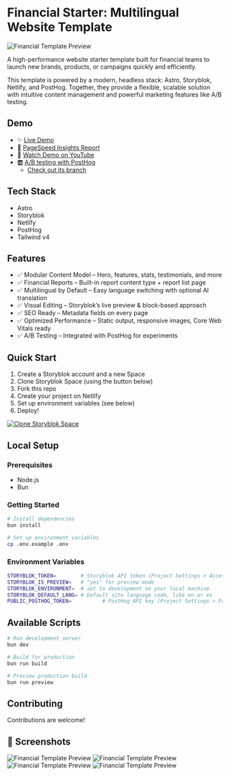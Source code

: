 # Financial Starter: Multilingual Website Template

![Financial Template Preview](https://a.storyblok.com/f/286134095425736/1920x1080/8a2b82127e/template-image.png)

A high-performance website starter template built for financial teams to launch new brands, products, or campaigns quickly and efficiently.

This template is powered by a modern, headless stack: Astro, Storyblok, Netlify, and PostHog. Together, they provide a flexible, scalable solution with intuitive content management and powerful marketing features like A/B testing.

## Demo
- ✨ [Live Demo](https://astro-storyblok-finance-starter.netlify.app/)
- 💨 [PageSpeed Insights Report](https://pagespeed.web.dev/analysis/https-astro-storyblok-template-netlify-app/04ge88qxbi?form_factor=desktop)
- 🍿 [Watch Demo on YouTube](https://www.youtube.com/watch?v=2hPhwubis7Q)
- 🆎 [A/B testing with PostHog](https://posthog-finance-starter.netlify.app/)
  - [Check out its branch](https://github.com/bejamas/astro-storyblok-finance-starter/tree/with-posthog-ab-testing)

## Tech Stack
- Astro
- Storyblok
- Netlify
- PostHog
- Tailwind v4

## Features
- ✅ Modular Content Model – Hero, features, stats, testimonials, and more
- ✅ Financial Reports – Built-in report content type + report list page
- ✅ Multilingual by Default – Easy language switching with optional AI translation
- ✅ Visual Editing – Storyblok’s live preview & block-based approach
- ✅ SEO Ready – Metadata fields on every page
- ✅ Optimized Performance – Static output, responsive images, Core Web Vitals ready
- ✅ A/B Testing – Integrated with PostHog for experiments


## Quick Start
1. Create a Storyblok account and a new Space
2. Clone Storyblok Space (using the button below)
3. Fork this repo
4. Create your project on Netlify
5. Set up environment variables (see below)
6. Deploy!

[![Clone Storyblok Space](https://a.storyblok.com/f/286134095425736/208x35/7a54d39bad/clone-button.svg)](https://storyblok-space-cloner.netlify.app/)

## Local Setup

### Prerequisites
- Node.js
- Bun

### Getting Started
```bash
# Install dependencies
bun install

# Set up environment variables
cp .env.example .env
```

### Environment Variables
```bash
STORYBLOK_TOKEN=        # Storyblok API token (Project Settings > Access token)
STORYBLOK_IS_PREVIEW=   # "yes" for preview mode
STORYBLOK_ENVIRONMENT=  # set to development on your local machine
STORYBLOK_DEFAULT_LANG= # Default site language code, like en or es
PUBLIC_POSTHOG_TOKEN=          # PostHog API key (Project Settings > Project ID)
```

## Available Scripts
```bash
# Run development server
bun dev

# Build for production
bun run build

# Preview production build
bun run preview
```

## Contributing
Contributions are welcome!

## 📸 Screenshots
![Financial Template Preview](https://a.storyblok.com/f/286134095425736/3840x2160/0da3abc8e2/2.png)
![Financial Template Preview](https://a.storyblok.com/f/286134095425736/3840x2160/70e9404911/4.png)
![Financial Template Preview](https://a.storyblok.com/f/286134095425736/3840x2160/9913515548/5.png)
![Financial Template Preview](https://a.storyblok.com/f/286134095425736/3840x2160/10957f2691/3.png)
